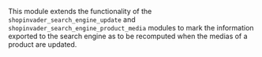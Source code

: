 This module extends the functionality of the `shopinvader_search_engine_update` and
`shopinvader_search_engine_product_media` modules to mark the information exported to
the search engine as to be recomputed when the medias of a product are updated.
